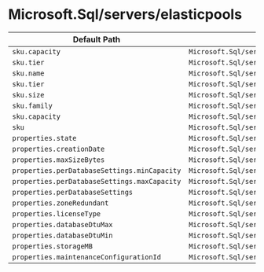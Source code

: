 # Microsoft.Sql/servers/elasticpools

| Default Path | Alias |
|---|---|
| `sku.capacity` | `Microsoft.Sql/servers/elasticPools/dtu` |
| `sku.tier` | `Microsoft.Sql/servers/elasticPools/edition` |
| `sku.name` | `Microsoft.Sql/servers/elasticpools/sku.name` |
| `sku.tier` | `Microsoft.Sql/servers/elasticpools/sku.tier` |
| `sku.size` | `Microsoft.Sql/servers/elasticpools/sku.size` |
| `sku.family` | `Microsoft.Sql/servers/elasticpools/sku.family` |
| `sku.capacity` | `Microsoft.Sql/servers/elasticpools/sku.capacity` |
| `sku` | `Microsoft.Sql/servers/elasticpools/sku` |
| `properties.state` | `Microsoft.Sql/servers/elasticpools/state` |
| `properties.creationDate` | `Microsoft.Sql/servers/elasticpools/creationDate` |
| `properties.maxSizeBytes` | `Microsoft.Sql/servers/elasticpools/maxSizeBytes` |
| `properties.perDatabaseSettings.minCapacity` | `Microsoft.Sql/servers/elasticpools/perDatabaseSettings.minCapacity` |
| `properties.perDatabaseSettings.maxCapacity` | `Microsoft.Sql/servers/elasticpools/perDatabaseSettings.maxCapacity` |
| `properties.perDatabaseSettings` | `Microsoft.Sql/servers/elasticpools/perDatabaseSettings` |
| `properties.zoneRedundant` | `Microsoft.Sql/servers/elasticpools/zoneRedundant` |
| `properties.licenseType` | `Microsoft.Sql/servers/elasticpools/licenseType` |
| `properties.databaseDtuMax` | `Microsoft.Sql/servers/elasticpools/databaseDtuMax` |
| `properties.databaseDtuMin` | `Microsoft.Sql/servers/elasticpools/databaseDtuMin` |
| `properties.storageMB` | `Microsoft.Sql/servers/elasticpools/storageMB` |
| `properties.maintenanceConfigurationId` | `Microsoft.Sql/servers/elasticPools/maintenanceConfigurationId` |

